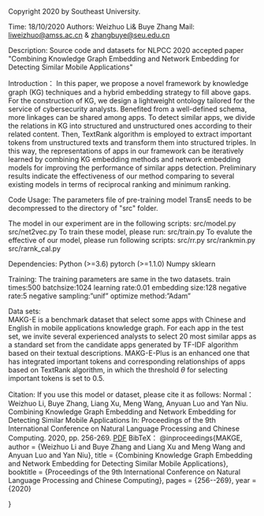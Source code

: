 Copyright 2020 by Southeast University. 

Time: 18/10/2020 Authors:  Weizhuo Li& Buye Zhang Mail: liweizhuo@amss.ac.cn & zhangbuye@seu.edu.cn

Description: Source code and datasets for NLPCC 2020 accepted paper "Combining Knowledge Graph Embedding and Network Embedding for Detecting Similar Mobile Applications"


Introduction：
In this paper, we propose a novel framework by knowledge graph (KG) techniques and a hybrid embedding strategy to fill above gaps. For the construction of KG, we design a lightweight ontology tailored for the service of cybersecurity analysts. Benefited from a well-defined schema, more linkages can be shared among apps.
To detect similar apps, we divide the relations in KG into structured and unstructured ones according to their related content. Then, TextRank algorithm is employed to extract important tokens from unstructured texts and transform them into structured triples. In this way, the representations of apps in our framework can be iteratively learned by combining KG embedding methods and network embedding models for improving the performance of similar apps detection. Preliminary results indicate the effectiveness of our method comparing to several existing models in terms of reciprocal ranking and minimum ranking. 


Code Usage:
The parameters file of pre-training model TransE needs to be decompressed to the directory of "src" folder.


The model in our experiment are in the following scripts:
src/model.py
src/net2vec.py
To train these model, please run:
src/train.py
To evalute the effective of our model, please run following scripts:
src/rr.py
src/rankmin.py
src/rarnk_cal.py


Dependencies:
Python (>=3.6)
pytorch (>=1.1.0)
Numpy
sklearn


Training:
The training parameters are same in the two datasets.
train times:500
batchsize:1024
learning rate:0.01
embedding size:128
negative rate:5
negative sampling:”unif”
optimize method:”Adam”


Data sets:  
MAKG-E is a benchmark dataset that select some apps with Chinese and English in mobile applications knowledge graph. For each app in the test set, we invite several experienced analysts to select 20 most similar apps as a standard set from the candidate apps generated by TF-IDF algorithm based on their textual descriptions.
MAKG-E-Plus is an enhanced one that has integrated important tokens and corresponding relationships of apps based on TextRank algorithm, in which the threshold $\theta$ for selecting important tokens is set to 0.5.


Citation:
If you use this model or dataset, please cite it as follows:
Normal：
Weizhuo Li, Buye Zhang, Liang Xu, Meng Wang, Anyuan Luo and Yan Niu. Combining Knowledge Graph Embedding and Network Embedding for Detecting Similar Mobile Applications In: Proceedings of the 9th International Conference on Natural Language Processing and Chinese Computing. 2020, pp. 256-269. [PDF](https://link.springer.com/chapter/10.1007%2F978-3-030-60450-9_21)
BibTeX：
@inproceedings{MAKGE,
  author    = {Weizhuo Li and Buye Zhang and Liang Xu and Meng Wang and Anyuan Luo and Yan Niu},
  title     = {Combining Knowledge Graph Embedding and Network Embedding for Detecting
               Similar Mobile Applications},
  booktitle = {Proceedings of the 9th International Conference on Natural Language Processing and Chinese Computing},
  pages     = {256--269},
  year      = {2020}
  
}
